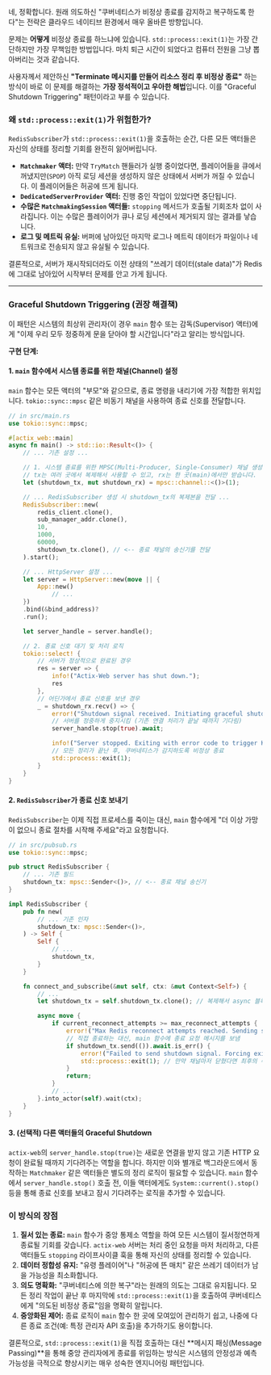 네, 정확합니다. 원래 의도하신 "쿠버네티스가 비정상 종료를 감지하고 복구하도록 한다"는 전략은 클라우드 네이티브 환경에서 매우 올바른 방향입니다.

문제는 **어떻게** 비정상 종료를 하느냐에 있습니다. `std::process::exit(1)`는 가장 간단하지만 가장 무책임한 방법입니다. 마치 퇴근 시간이 되었다고 컴퓨터 전원을 그냥 뽑아버리는 것과 같습니다.

사용자께서 제안하신 **"Terminate 메시지를 만들어 리소스 정리 후 비정상 종료"** 하는 방식이 바로 이 문제를 해결하는 **가장 정석적이고 우아한 해법**입니다. 이를 "Graceful Shutdown Triggering" 패턴이라고 부를 수 있습니다.

### 왜 `std::process::exit(1)`가 위험한가?

`RedisSubscriber`가 `std::process::exit(1)`을 호출하는 순간, 다른 모든 액터들은 자신의 상태를 정리할 기회를 완전히 잃어버립니다.

- **`Matchmaker` 액터:** 만약 `TryMatch` 핸들러가 실행 중이었다면, 플레이어들을 큐에서 꺼냈지만(`SPOP`) 아직 로딩 세션을 생성하지 않은 상태에서 서버가 꺼질 수 있습니다. 이 플레이어들은 허공에 뜨게 됩니다.
- **`DedicatedServerProvider` 액터:** 진행 중인 작업이 있었다면 중단됩니다.
- **수많은 `MatchmakingSession` 액터들:** `stopping` 메서드가 호출될 기회조차 없이 사라집니다. 이는 수많은 플레이어가 큐나 로딩 세션에서 제거되지 않는 결과를 낳습니다.
- **로그 및 메트릭 유실:** 버퍼에 남아있던 마지막 로그나 메트릭 데이터가 파일이나 네트워크로 전송되지 않고 유실될 수 있습니다.

결론적으로, 서버가 재시작되더라도 이전 상태의 "쓰레기 데이터(stale data)"가 Redis에 그대로 남아있어 시작부터 문제를 안고 가게 됩니다.

---

### Graceful Shutdown Triggering (권장 해결책)

이 패턴은 시스템의 최상위 관리자(이 경우 `main` 함수 또는 감독(Supervisor) 액터)에게 "이제 우리 모두 정중하게 문을 닫아야 할 시간입니다"라고 알리는 방식입니다.

**구현 단계:**

#### 1. `main` 함수에서 시스템 종료를 위한 채널(Channel) 설정

`main` 함수는 모든 액터의 "부모"와 같으므로, 종료 명령을 내리기에 가장 적합한 위치입니다. `tokio::sync::mpsc` 같은 비동기 채널을 사용하여 종료 신호를 전달합니다.

```rust
// in src/main.rs
use tokio::sync::mpsc;

#[actix_web::main]
async fn main() -> std::io::Result<()> {
    // ... 기존 설정 ...

    // 1. 시스템 종료를 위한 MPSC(Multi-Producer, Single-Consumer) 채널 생성
    // tx는 여러 곳에서 복제해서 사용할 수 있고, rx는 한 곳(main)에서만 받습니다.
    let (shutdown_tx, mut shutdown_rx) = mpsc::channel::<()>(1);

    // ... RedisSubscriber 생성 시 shutdown_tx의 복제본을 전달 ...
    RedisSubscriber::new(
        redis_client.clone(),
        sub_manager_addr.clone(),
        10,
        1000,
        60000,
        shutdown_tx.clone(), // <-- 종료 채널의 송신기를 전달
    ).start();

    // ... HttpServer 설정 ...
    let server = HttpServer::new(move || {
        App::new()
            // ...
    })
    .bind(&bind_address)?
    .run();

    let server_handle = server.handle();

    // 2. 종료 신호 대기 및 처리 로직
    tokio::select! {
        // 서버가 정상적으로 완료된 경우
        res = server => {
            info!("Actix-Web server has shut down.");
            res
        },
        // 어딘가에서 종료 신호를 보낸 경우
        _ = shutdown_rx.recv() => {
            error!("Shutdown signal received. Initiating graceful shutdown of Actix-Web server...");
            // 서버를 정중하게 중지시킴 (기존 연결 처리가 끝날 때까지 기다림)
            server_handle.stop(true).await;

            info!("Server stopped. Exiting with error code to trigger K8s restart.");
            // 모든 정리가 끝난 후, 쿠버네티스가 감지하도록 비정상 종료
            std::process::exit(1);
        }
    }
}
```

#### 2. `RedisSubscriber`가 종료 신호 보내기

`RedisSubscriber`는 이제 직접 프로세스를 죽이는 대신, `main` 함수에게 "더 이상 가망이 없으니 종료 절차를 시작해 주세요"라고 요청합니다.

```rust
// in src/pubsub.rs
use tokio::sync::mpsc;

pub struct RedisSubscriber {
    // ... 기존 필드
    shutdown_tx: mpsc::Sender<()>, // <-- 종료 채널 송신기
}

impl RedisSubscriber {
    pub fn new(
        // ... 기존 인자
        shutdown_tx: mpsc::Sender<()>,
    ) -> Self {
        Self {
            // ...
            shutdown_tx,
        }
    }

    fn connect_and_subscribe(&mut self, ctx: &mut Context<Self>) {
        // ...
        let shutdown_tx = self.shutdown_tx.clone(); // 복제해서 async 블록으로 이동

        async move {
            if current_reconnect_attempts >= max_reconnect_attempts {
                error!("Max Redis reconnect attempts reached. Sending shutdown signal.");
                // 직접 종료하는 대신, main 함수에 종료 요청 메시지를 보냄
                if shutdown_tx.send(()).await.is_err() {
                    error!("Failed to send shutdown signal. Forcing exit.");
                    std::process::exit(1); // 만약 채널마저 닫혔다면 최후의 수단 사용
                }
                return;
            }
            // ...
        }.into_actor(self).wait(ctx);
    }
}
```

#### 3. (선택적) 다른 액터들의 Graceful Shutdown

`actix-web`의 `server_handle.stop(true)`는 새로운 연결을 받지 않고 기존 HTTP 요청이 완료될 때까지 기다려주는 역할을 합니다. 하지만 이와 별개로 백그라운드에서 동작하는 `Matchmaker` 같은 액터들은 별도의 정리 로직이 필요할 수 있습니다. `main` 함수에서 `server_handle.stop()` 호출 전, 이들 액터에게도 `System::current().stop()` 등을 통해 종료 신호를 보내고 잠시 기다려주는 로직을 추가할 수 있습니다.

### 이 방식의 장점

1.  **질서 있는 종료:** `main` 함수가 중앙 통제소 역할을 하여 모든 시스템이 질서정연하게 종료될 기회를 갖습니다. `actix-web` 서버는 처리 중인 요청을 마저 처리하고, 다른 액터들도 `stopping` 라이프사이클 훅을 통해 자신의 상태를 정리할 수 있습니다.
2.  **데이터 정합성 유지:** "유령 플레이어"나 "허공에 뜬 매치" 같은 쓰레기 데이터가 남을 가능성을 최소화합니다.
3.  **의도 명확화:** "쿠버네티스에 의한 복구"라는 원래의 의도는 그대로 유지됩니다. 모든 정리 작업이 끝난 후 마지막에 `std::process::exit(1)`을 호출하여 쿠버네티스에게 "의도된 비정상 종료"임을 명확히 알립니다.
4.  **중앙화된 제어:** 종료 로직이 `main` 함수 한 곳에 모여있어 관리하기 쉽고, 나중에 다른 종료 조건(예: 특정 관리자 API 호출)을 추가하기도 용이합니다.

결론적으로, `std::process::exit(1)`을 직접 호출하는 대신 **메시지 패싱(Message Passing)**을 통해 중앙 관리자에게 종료를 위임하는 방식은 시스템의 안정성과 예측 가능성을 극적으로 향상시키는 매우 성숙한 엔지니어링 패턴입니다.
